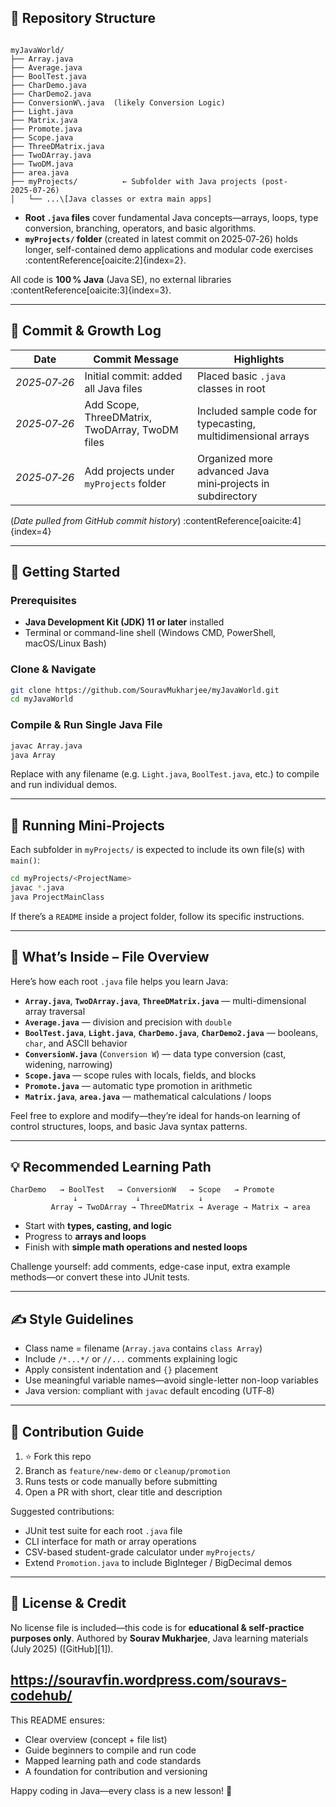 ## 📂 Repository Structure

```

myJavaWorld/
├── Array.java
├── Average.java
├── BoolTest.java
├── CharDemo.java
├── CharDemo2.java
├── ConversionW\.java  (likely Conversion Logic)
├── Light.java
├── Matrix.java
├── Promote.java
├── Scope.java
├── ThreeDMatrix.java
├── TwoDArray.java
├── TwoDM.java
├── area.java
├── myProjects/          ← Subfolder with Java projects (post-2025‑07‑26)
│   └── ...\[Java classes or extra main apps]

````

- **Root `.java` files** cover fundamental Java concepts—arrays, loops, type conversion, branching, operators, and basic algorithms.
- **`myProjects/` folder** (created in latest commit on 2025‑07‑26) holds longer, self-contained demo applications and modular code exercises :contentReference[oaicite:2]{index=2}.

All code is **100 % Java** (Java SE), no external libraries :contentReference[oaicite:3]{index=3}.

---

## 📆 Commit & Growth Log

| Date        | Commit Message                                             | Highlights                                                       |
|-------------|-------------------------------------------------------------|------------------------------------------------------------------|
| *2025‑07‑26* | Initial commit: added all Java files                        | Placed basic `.java` classes in root                             |
| *2025‑07‑26* | Add Scope, ThreeDMatrix, TwoDArray, TwoDM files             | Included sample code for typecasting, multidimensional arrays    |
| *2025‑07‑26* | Add projects under `myProjects` folder                      | Organized more advanced Java mini‑projects in subdirectory       |

(*Date pulled from GitHub commit history*) :contentReference[oaicite:4]{index=4}

---

## 🚀 Getting Started

### Prerequisites

- **Java Development Kit (JDK) 11 or later** installed
- Terminal or command-line shell (Windows CMD, PowerShell, macOS/Linux Bash)

### Clone & Navigate

```bash
git clone https://github.com/SouravMukharjee/myJavaWorld.git
cd myJavaWorld
````

### Compile & Run Single Java File

```bash
javac Array.java
java Array
```

Replace with any filename (e.g. `Light.java`, `BoolTest.java`, etc.) to compile and run individual demos.

---

## 🧰 Running Mini‑Projects

Each subfolder in `myProjects/` is expected to include its own file(s) with `main()`:

```bash
cd myProjects/<ProjectName>
javac *.java
java ProjectMainClass
```

If there’s a `README` inside a project folder, follow its specific instructions.

---

## 📘 What’s Inside – File Overview

Here’s how each root `.java` file helps you learn Java:

* **`Array.java`**, **`TwoDArray.java`**, **`ThreeDMatrix.java`** — multi-dimensional array traversal
* **`Average.java`** — division and precision with `double`
* **`BoolTest.java`**, **`Light.java`**, **`CharDemo.java`**, **`CharDemo2.java`** — booleans, `char`, and ASCII behavior
* **`ConversionW.java`** (`Conversion W`) — data type conversion (cast, widening, narrowing)
* **`Scope.java`** — scope rules with locals, fields, and blocks
* **`Promote.java`** — automatic type promotion in arithmetic
* **`Matrix.java`**, **`area.java`** — mathematical calculations / loops

Feel free to explore and modify—they’re ideal for hands‑on learning of control structures, loops, and basic Java syntax patterns.

---

## 💡 Recommended Learning Path

```
CharDemo   → BoolTest   → ConversionW   → Scope   → Promote
              ↓             ↓             ↓               
         Array → TwoDArray → ThreeDMatrix → Average → Matrix → area
```

* Start with **types, casting, and logic**
* Progress to **arrays and loops**
* Finish with **simple math operations and nested loops**

Challenge yourself: add comments, edge-case input,
extra example methods—or convert these into JUnit tests.

---

## ✍️ Style Guidelines

* Class name = filename (`Array.java` contains `class Array`)
* Include `/*...*/` or `//...` comments explaining logic
* Apply consistent indentation and `{}` placement
* Use meaningful variable names—avoid single-letter non-loop variables
* Java version: compliant with `javac` default encoding (UTF‑8)

---

## 🚧 Contribution Guide

1. ⭐ Fork this repo
2. Branch as `feature/new-demo` or `cleanup/promotion`
3. Runs tests or code manually before submitting
4. Open a PR with short, clear title and description

Suggested contributions:

* JUnit test suite for each root `.java` file
* CLI interface for math or array operations
* CSV-based student-grade calculator under `myProjects/`
* Extend `Promotion.java` to include BigInteger / BigDecimal demos

---

## 📜 License & Credit

No license file is included—this code is for **educational & self‑practice purposes only**.
Authored by **Sourav Mukharjee**, Java learning materials (July 2025) ([GitHub][1]).

https://souravfin.wordpress.com/souravs-codehub/
---

This README ensures:

* Clear overview (concept + file list)
* Guide beginners to compile and run code
* Mapped learning path and code standards
* A foundation for contribution and versioning

Happy coding in Java—every class is a new lesson! 🚀

```
